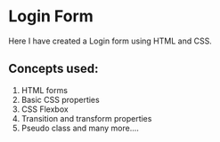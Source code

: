 # Login Form
 Here I have created a Login form using HTML and CSS.

## Concepts used:
 1. HTML forms
 2. Basic CSS properties
 3. CSS Flexbox
 4. Transition and transform properties
 5. Pseudo class
    and many more....
